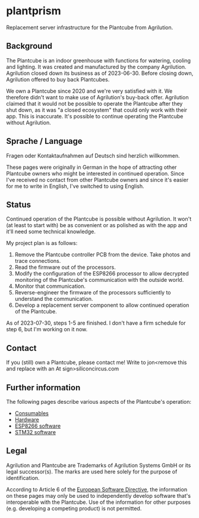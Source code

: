 # plantprism
Replacement server infrastructure for the Plantcube from Agrilution.

## Background

The Plantcube is an indoor greenhouse with functions for watering, cooling and
lighting. It was created and manufactured by the company Agrilution. Agrilution
closed down its business as of 2023-06-30. Before closing down, Agrilution
offered to buy back Plantcubes.

We own a Plantcube since 2020 and we're very satisfied with it. We therefore
didn't want to make use of Agrilution's buy-back offer. Agrilution claimed that
it would not be possible to operate the Plantcube after they shut down, as it
was "a closed ecosystem" that could only work with their app. This is
inaccurate. It's possible to continue operating the Plantcube without
Agrilution.

## Sprache / Language

Fragen oder Kontaktaufnahmen auf Deutsch sind herzlich willkommen.

These pages were originally in German in the hope of attracting other Plantcube
owners who might be interested in continued operation. Since I've received no
contact from other Plantcube owners and since it's easier for me to write in
English, I've switched to using English.

## Status

Continued operation of the Plantcube is possible without Agrilution. It won't
(at least to start with) be as convenient or as polished as with the app and
it'll need some technical knowledge.

My project plan is as follows:

1. Remove the Plantcube controller PCB from the device. Take photos and trace
   connections.
2. Read the firmware out of the processors.
3. Modify the configuration of the ESP8266 processor to allow decrypted
   monitoring of the Plantcube's communication with the outside world.
4. Monitor that communication.
5. Reverse-engineer the firmware of the processors sufficiently to understand
   the communication.
6. Develop a replacement server component to allow continued operation of the
   Plantcube.

As of 2023-07-30, steps 1-5 are finished. I don't have a firm schedule for step
6, but I'm working on it now.

## Contact

If you (still) own a Plantcube, please contact me! Write to jon&lt;remove this
and replace with an At sign&gt;siliconcircus.com

## Further information

The following pages describe various aspects of the Plantcube's operation:

* [Consumables](doc/consumables.md)
* [Hardware](doc/hardware.md)
* [ESP8266 software](doc/software_esp8266.md)
* [STM32 software](doc/software_stm32.md)

## Legal

Agrilution and Plantcube are Trademarks of Agrilution Systems GmbH or its legal
successor(s). The marks are used here solely for the purpose of identification.

According to Article 6 of the
[European Software Directive](https://eur-lex.europa.eu/legal-content/EN/ALL/?uri=CELEX%3A32009L0024),
the information on these pages may only be used to independently develop
software that's interoperable with the Plantcube. Use of the information for
other purposes (e.g. developing a competing product) is not permitted.
